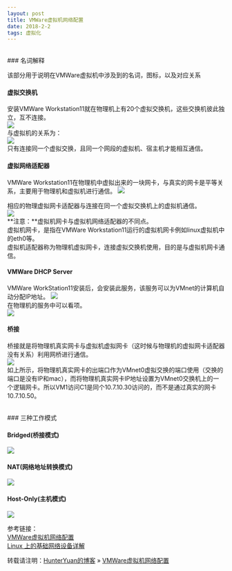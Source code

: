 ```yaml
---
layout: post
title: VMWare虚拟机网络配置
date: 2018-2-2 
tags: 虚拟化    
---
```

<br>    
### 名词解释    

该部分用于说明在VMWare虚拟机中涉及到的名词，图标，以及对应关系    

#### 虚拟交换机    

安装VMWare Workstation11就在物理机上有20个虚拟交换机，这些交换机彼此独立，互不连接。  
![](/images/posts/2018-2-6-VMWareNetworkConf/VMWareNetworkConf1.jpg)     
与虚拟机的关系为：    
![](/images/posts/2018-2-6-VMWareNetworkConf/VMWareNetworkConf2.jpg)    
只有连接同一个虚拟交换，且同一个网段的虚拟机、宿主机才能相互通信。

#### 虚拟网络适配器   

VMWare Workstation11在物理机中虚拟出来的一块网卡，与真实的网卡是平等关系，主要用于物理机和虚拟机进行通信。
![](/images/posts/2018-2-6-VMWareNetworkConf/VMWareNetworkConf3.jpg)    

相应的物理虚拟网卡适配器与连接在同一个虚拟交换机上的虚拟机通信。    
![](/images/posts/2018-2-6-VMWareNetworkConf/VMWareNetworkConf4.jpg)   
**注意：**虚拟机网卡与虚拟机网络适配器的不同点。    
虚拟机网卡，是指在VMWare Workstation11运行的虚拟机网卡例如linux虚拟机中的eth0等。    
虚拟机适配器称为物理机虚拟网卡，连接虚拟交换机使用，目的是与虚拟机网卡通信。    

#### VMWare DHCP Server    

VMWare WorkStation11安装后，会安装此服务，该服务可以为VMnet的计算机自动分配IP地址。 
![](/images/posts/2018-2-6-VMWareNetworkConf/VMWareNetworkConf5.jpg)    
在物理机的服务中可以看项。  
![](/images/posts/2018-2-6-VMWareNetworkConf/VMWareNetworkConf6.jpg)     

#### 桥接

桥接就是将物理机真实网卡与虚拟机虚拟网卡（这时候与物理机的虚拟网卡适配器没有关系）利用网桥进行通信。    
![](/images/posts/2018-2-6-VMWareNetworkConf/VMWareNetworkConf7.jpg)     
如上所示，将物理机真实网卡的出端口作为VMnet0虚拟交换的端口使用（交换的端口是没有IP和mac），而将物理机真实网卡IP地址设置为VMnet0交换机上的一个逻辑网卡。所以VM1访问C1是同个10.7.10.30访问的，而不是通过真实的网卡10.7.10.50。    

<br>    
### 三种工作模式    

#### Bridged(桥接模式) 
![](/images/posts/2018-2-6-VMWareNetworkConf/VMWareNetworkConf8.jpg)     

#### NAT(网络地址转换模式)
![](/images/posts/2018-2-6-VMWareNetworkConf/VMWareNetworkConf9.jpg)     

#### Host-Only(主机模式)
![](/images/posts/2018-2-6-VMWareNetworkConf/VMWareNetworkConf10.jpg)     

参考链接：    
[VMWare虚拟机网络配置](http://jwcqc.me/2016/08/18/vmware-network-configuration/)        
[Linux 上的基础网络设备详解](https://www.ibm.com/developerworks/cn/linux/1310_xiawc_networkdevice/index.html)        

转载请注明：[HunterYuan的博客](https://clodfisher.github.io/) » [VMWare虚拟机网络配置](https://clodfisher.github.io/2018/02/VMWareNetworkConf/)   




